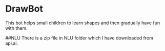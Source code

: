 # DrawBot
This bot helps small children to learn shapes and then gradually have fun with them.

##NLU
There is a zip file in NLU folder which I have downloaded from api.ai.

